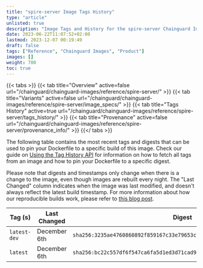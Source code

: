 ```yaml
---
title: "spire-server Image Tags History"
type: "article"
unlisted: true
description: "Image Tags and History for the spire-server Chainguard Image"
date: 2023-06-22T11:07:52+02:00
lastmod: 2023-12-07 00:19:49
draft: false
tags: ["Reference", "Chainguard Images", "Product"]
images: []
weight: 700
toc: true
---
```


{{< tabs >}}
{{< tab title="Overview" active=false url="/chainguard/chainguard-images/reference/spire-server/" >}}
{{< tab title="Variants" active=false url="/chainguard/chainguard-images/reference/spire-server/image_specs/" >}}
{{< tab title="Tags History" active=true url="/chainguard/chainguard-images/reference/spire-server/tags_history/" >}}
{{< tab title="Provenance" active=false url="/chainguard/chainguard-images/reference/spire-server/provenance_info/" >}}
{{</ tabs >}}

The following table contains the most recent tags and digests that can be used to pin your Dockerfile to a specific build of this image. Check our guide on [Using the Tag History API](/chainguard/chainguard-images/using-the-tag-history-api/) for information on how to fetch all tags from an image and how to pin your Dockerfile to a specific digest.

Please note that digests and timestamps only change when there is a change to the image, even though images are rebuilt every night. The "Last Changed" column indicates when the image was last modified, and doesn't always reflect the latest build timestamp. For more information about how our reproducible builds work, please refer to [this blog post](https://www.chainguard.dev/unchained/reproducing-chainguards-reproducible-image-builds).

| Tag (s)       | Last Changed | Digest                                                                    |
|---------------|--------------|---------------------------------------------------------------------------|
|  `latest-dev` | December 6th | `sha256:3235ae4760860892f859167c33e79653c0772005e1d456193556eb8bf8872d6c` |
|  `latest`     | December 6th | `sha256:bc22c557df6f547ca6fa5d1ed3d71cad9c0cce5d538b7f4c528bffe6a77ccebe` |

